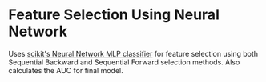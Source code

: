 # Feature Selection Using Neural Network

Uses [scikit's Neural Network MLP classifier](http://scikit-learn.org/stable/modules/generated/sklearn.neural_network.MLPClassifier.html) for feature selection using both Sequential Backward and Sequential Forward selection methods. Also calculates the AUC for final model.

